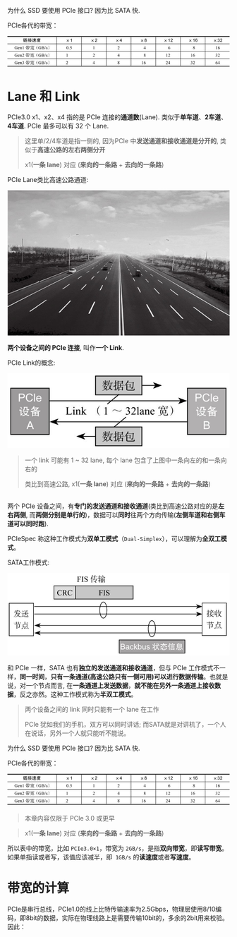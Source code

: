 
为什么 SSD 要使用 PCIe 接口? 因为比 SATA 快.

PCIe各代的带宽：

![2021-11-08-21-13-22.png](./images/2021-11-08-21-13-22.png)


# Lane 和 Link

PCIe3.0 x1、x2、x4 指的是 PCIe 连接的**通道数**(Lane). 类似于**单车道**、**2车道**、**4车道**. PCIe 最多可以有 32 个 Lane.

> 这里单/2/4车道是指一侧的, 因为PCIe 中**发送通道和接收通道是分开的**, 类似于**高速公路的左右两侧分开**
> 
> x1(**一条 lane**) 对应 (**来向的一条路** + **去向的一条路**)

PCIe Lane类比高速公路通道:

![2021-11-08-21-41-10.png](./images/2021-11-08-21-41-10.png)

**两个设备之间的 PCIe 连接**, 叫作**一个 Link**.

PCIe Link的概念:

![2021-11-08-21-15-09.png](./images/2021-11-08-21-15-09.png)

> 一个 link 可能有 1 ~ 32 lane, 每个 lane 包含了上图中一条向左的和一条向右的
>
> 类比到高速公路, x1(**一条 lane**) 对应 (**来向的一条路** + **去向的一条路**)

## 

两个 PCIe 设备之间，有**专门的发送通道和接收通道**(类比到高速公路对应的是**左右两侧**, 而**两侧分别是单行的**)，数据可以**同时**往两个方向传输(**左侧车道和右侧车道可以同时跑**).

PCIeSpec 称这种工作模式为**双单工模式**（`Dual-Simplex`），可以理解为**全双工模式**。

SATA工作模式:

![2021-09-29-23-08-47.png](./images/2021-09-29-23-08-47.png)

和 PCIe 一样，SATA 也有**独立的发送通道和接收通道**，但与 PCIe 工作模式不一样，**同一时间**，**只有一条通道(高速公路只有一侧可用)可以进行数据传输**。也就是说，对一个节点而言, 在**一条通道上发送数据**，**就不能在另外一条通道上接收数据**，反之亦然。这种工作模式称为**半双工模式**。

> 两个设备之间的 link 同时只能有一个 lane 在工作
>
> PCIe 犹如我们的手机，双方可以同时讲话; 而SATA就是对讲机了，一个人在说话，另外一个人就只能听不能说。

为什么 SSD 要使用 PCIe 接口? 因为比 SATA 快.

PCIe各代的带宽：

![2021-11-08-21-13-22.png](./images/2021-11-08-21-13-22.png)

> 本章内容仅限于 PCIe 3.0 或更早

> x1(**一条 lane**) 对应 (**来向的一条路** + **去向的一条路**)

所以表中的带宽，比如 `PCIe3.0×1`，带宽为 `2GB/s`，是指**双向带宽**，即**读写带宽**。如果单指读或者写，该值应该减半，即` 1GB/s` 的**读速度**或者**写速度**。


# 带宽的计算

PCIe是串行总线，PCIe1.0的线上比特传输速率为2.5Gbps，物理层使用8/10编码，即8bit的数据，实际在物理线路上是需要传输10bit的，多余的2bit用来校验。因此：

